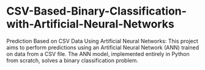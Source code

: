 # CSV-Based-Binary-Classification-with-Artificial-Neural-Networks
Prediction Based on CSV Data Using Artificial Neural Networks: This project aims to perform predictions using an Artificial Neural Network (ANN) trained on data from a CSV file. The ANN model, implemented entirely in Python from scratch, solves a binary classification problem.
